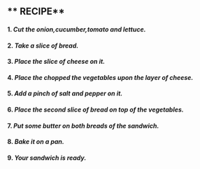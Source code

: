 ## ** RECIPE**

#### 1. _**Cut the onion,cucumber,tomato and lettuce.**_
#### 2. _**Take a slice of bread.**_
#### 3. _**Place the  slice of cheese on it.**_
#### 4. _**Place the chopped the vegetables upon the layer of cheese.**_
#### 5. _**Add a pinch of salt and pepper on it.**_
#### 6. _**Place the second slice of bread on top of the vegetables.**_
#### 7. _**Put some butter on both breads of the sandwich.**_
#### 8. _**Bake it on a pan.**_
#### 9. _**Your sandwich is ready.**_